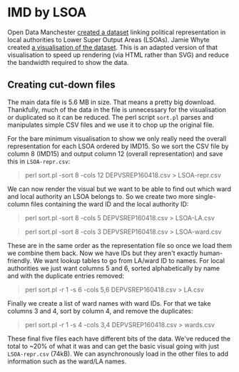 # IMD by LSOA

Open Data Manchester [created a dataset](https://medium.com/@opendatamcr/deprivation-vs-representation-building-a-dataset-eea715a87e25) linking political representation in local authorities to Lower Super Output Areas (LSOAs). Jamie Whyte created [a visualisation of the dataset](http://propolis.io/dataviz/depvspolitic/depvspolitic_d3_2.htm). This is an adapted version of that visualisation to speed up rendering (via HTML rather than SVG) and reduce the bandwidth required to show the data.


## Creating cut-down files

The main data file is 5.6 MB in size. That means a pretty big download. Thankfully, much of the data in the file is unnecessary for the visualisation or duplicated so it can be reduced. The perl script `sort.pl` parses and manipulates simple CSV files and we use it to chop up the original file. 

For the bare minimum visualisation to show we only really need the overall representation for each LSOA ordered by IMD15. So we sort the CSV file by column 8 (IMD15) and output column 12 (overall representation) and save this in `LSOA-repr.csv`:

> perl sort.pl -sort 8 -cols 12 DEPVSREP160418.csv > LSOA-repr.csv

We can now render the visual but we want to be able to find out which ward and local authority an LSOA belongs to. So we create two more single-column files containing the ward ID and the local authority ID:

> perl sort.pl -sort 8 -cols 5 DEPVSREP160418.csv > LSOA-LA.csv

> perl sort.pl -sort 8 -cols 3 DEPVSREP160418.csv > LSOA-ward.csv

These are in the same order as the representation file so once we load them we combine them back. Now we have IDs but they aren't exactly human-friendly. We want lookup tables to go from LA/ward ID to names. For local authorities we just want columns 5 and 6, sorted alphabetically by name and with the duplicate entries removed:

> perl sort.pl -r 1 -s 6 -cols 5,6 DEPVSREP160418.csv > LA.csv

Finally we create a list of ward names with ward IDs. For that we take columns 3 and 4, sort by column 4, and remove the duplicates:

> perl sort.pl -r 1 -s 4 -cols 3,4 DEPVSREP160418.csv > wards.csv

These final five files each have different bits of the data. We've reduced the total to ~20% of what it was and can get the basic visual going with just `LSOA-repr.csv` (74kB). We can asynchronously load in the other files to add information such as the ward/LA names. 
